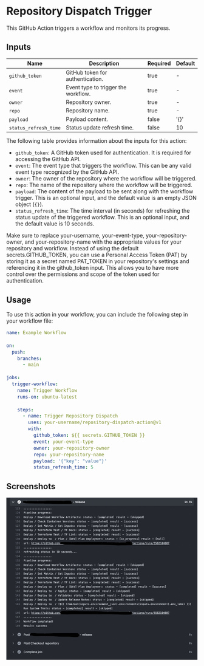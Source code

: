 # Repository Dispatch Trigger

This GitHub Action triggers a workflow and monitors its progress.

## Inputs

| Name                | Description                         | Required | Default |
|---------------------|-------------------------------------|----------|---------|
| `github_token`      | GitHub token for authentication.    | true     | -       |
| `event`             | Event type to trigger the workflow. | true     | -       |
| `owner`             | Repository owner.                   | true     | -       |
| `repo`              | Repository name.                    | true     | -       |
| `payload`           | Payload content.                    | false    | '{}'    |
| `status_refresh_time` | Status update refresh time.        | false    | 10      |

The following table provides information about the inputs for this action:

- `github_token`: A GitHub token used for authentication. It is required for accessing the GitHub API.
- `event`: The event type that triggers the workflow. This can be any valid event type recognized by the GitHub API.
- `owner`: The owner of the repository where the workflow will be triggered.
- `repo`: The name of the repository where the workflow will be triggered.
- `payload`: The content of the payload to be sent along with the workflow trigger. This is an optional input, and the default value is an empty JSON object (`{}`).
- `status_refresh_time`: The time interval (in seconds) for refreshing the status update of the triggered workflow. This is an optional input, and the default value is 10 seconds.

Make sure to replace your-username, your-event-type, your-repository-owner, and your-repository-name with the appropriate values for your repository and workflow. Instead of using the default secrets.GITHUB_TOKEN, you can use a Personal Access Token (PAT) by storing it as a secret named PAT_TOKEN in your repository's settings and referencing it in the github_token input. This allows you to have more control over the permissions and scope of the token used for authentication.
## Usage

To use this action in your workflow, you can include the following step in your workflow file:

```yaml
name: Example Workflow

on:
  push:
    branches:
      - main

jobs:
  trigger-workflow:
    name: Trigger Workflow
    runs-on: ubuntu-latest

    steps:
      - name: Trigger Repository Dispatch
        uses: your-username/repository-dispatch-action@v1
        with:
          github_token: ${{ secrets.GITHUB_TOKEN }}
          event: your-event-type
          owner: your-repository-owner
          repo: your-repository-name
          payload: '{"key": "value"}'
          status_refresh_time: 5
```

## Screenshots
![Example - Successful run](./screenshots/B89D7BEE-E943-44A5-BE4D-70F7BC1D9648.jpeg)
